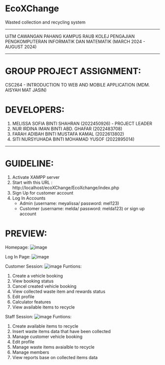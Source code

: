 # EcoXChange
Wasted collection and recycling system 

---
UiTM CAWANGAN PAHANG KAMPUS RAUB
KOLEJ PENGAJIAN PENGKOMPUTERAN INFORMATIK DAN MATEMATIK
(MARCH 2024 - AUGUST 2024)

---

# GROUP PROJECT ASSIGNMENT:

CSC264 - INTRODUCTION TO WEB AND MOBILE APPLICATION (MDM. AISYAH MAT JASIN)

# DEVELOPERS:

1. MELISSA SOFIA BINTI SHAHRAN (2022450926) - PROJECT LEADER
2. NUR IRDINA IMAN BINTI ABD. GHAFAR (2022483708) 
3. FARAH ADIBAH BINTI MUSTAFA KAMAL (2022613802)  
4. SITI NURSYUHADA BINTI MOHAMAD YUSOF (2022895014) 

---
# GUIDELINE:
1. Activate XAMPP server
2. Start with this URL : http://localhost/ecoXChange/EcoXchange/index.php
3. Sign Up for customer account
4. Log In Accounts
   - Admin (username: meyalissa/ password: mel123)
   - Customer (username: melda/ password: melda123) or sign up account

# PREVIEW:
Homepage:
![image](https://github.com/meyalissa/EcoXChange/assets/159762097/28ffa787-a622-4659-b102-3cc6a84f6252)

Log In Page:
![image](https://github.com/meyalissa/EcoXChange/assets/159762097/ad59b971-3aa9-488a-b34c-65b239044359)

Customer Session:
![image](https://github.com/meyalissa/EcoXChange/assets/159762097/46850c96-6ca6-4061-ac66-8bf883a60618)
Funtions:
1. Create a vehicle booking
2. View booking status
3. Cancel created vehicle booking
3. View collected waste item and rewards status
4. Edit profile
5. Calculator features
6. View available items to recycle


Staff Session:
![image](https://github.com/meyalissa/EcoXChange/assets/159762097/f63fd085-0e9a-4344-aa6a-b6b7cc0b11f4)
Funtions:
1. Create available items to recycle
2. Insert waste items data that have been collected
3. Manage customer vehicle booking
4. Edit profile
5. Manage waste items avaialble to recycle
6. Manage members
7. View reports base on collected items data
